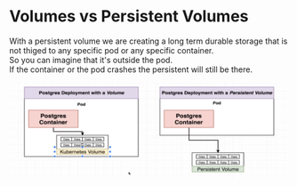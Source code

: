 # Volumes vs Persistent Volumes
With a persistent volume we are creating a long term durable storage that is not thiged to any specific pod or any specific container.  
So you can imagine that it's outside the pod.  
If the container or the pod crashes the persistent will still be there.  

![volume_vs_persistent_volume](volume_vs_persistent_volume.png)  
